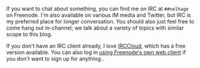 ---
---

If you want to chat about something, you can find me on IRC at
`##nelhage` on Freenode. I'm also available on various IM media and
Twitter, but IRC is my preferred place for longer conversation. You
should also just feel free to come hang out in-channel; we talk about
a variety of topics with similar scope to this blog.

If you don't have an IRC client already, I love [IRCCloud][irccloud], which has a free version available. You can also log in [using Freenode's own web client](https://webchat.freenode.net/##nelhage) if you don't want to sign up for anything..

[irccloud]: https://www.irccloud.com/irc/irc.freenode.net/channel/%23%23nelhage
